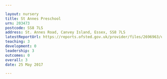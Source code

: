 ```yaml
---

layout: nursery
title: St Annes Preschool
urn: 203473
postcode: SS8 7LS
address: St. Annes Road, Canvey Island, Essex, SS8 7LS
latestReportUrl: https://reports.ofsted.gov.uk/provider/files/2696963/urn/203473.pdf
teaching: 3
development: 0
leadership: 3
outcomes: 0
overall: 3
date: 25 May 2017

---
```


